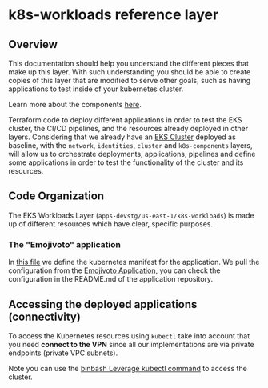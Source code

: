 # k8s-workloads reference layer

## Overview
This documentation should help you understand the different pieces that make up this
layer.
With such understanding you should be able to create copies of this
layer that are modified to serve other goals, such as having applications to test inside 
of your kubernetes cluster.

Learn more about the components  [here](https://leverage.binbash.co/user-guide/ref-architecture-eks/components/).

Terraform code to deploy different applications in order to test the EKS cluster, the CI/CD pipelines, 
and the resources already deployed in other layers. 
Considering that we already have an [EKS Cluster](https://github.com/binbashar/le-tf-infra-aws/tree/master/apps-devstg/us-east-1/k8s-eks-demoapps)
deployed as baseline, with the `network`, `identities`, `cluster` and `k8s-components` layers, will allow us to 
orchestrate deployments, applications, pipelines and define some applications in order to test the functionality
of the cluster and its resources.

## Code Organization
The EKS Workloads Layer (`apps-devstg/us-east-1/k8s-workloads`) is made up of different resources which
have clear, specific purposes.

### The "Emojivoto" application
In [this file](https://github.com/binbashar/le-tf-infra-aws/blob/master/apps-devstg/us-east-1/k8s-eks-demoapps/k8s-workloads/emojivoto.tf)
we define the kubernetes manifest for the application.
We pull the configuration from the [Emojivoto Application](https://github.com/binbashar/le-emojivoto),
you can check the configuration in the README.md of the application repository.

## Accessing the deployed applications (connectivity)
To access the Kubernetes resources using `kubectl` take into account that you need **connect
to the VPN** since all our implementations are via private endpoints (private VPC subnets).

Note you can use the [binbash Leverage kubectl command](https://leverage.binbash.co/user-guide/leverage-cli/reference/kubectl/) to access the cluster.